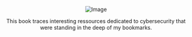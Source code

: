 <div style="text-align: center;">

![Image](/img/logo.png)

This book traces interesting ressources dedicated to cybersecurity that were standing in the 
deep of my bookmarks. 

</div>
